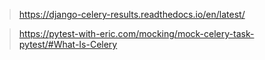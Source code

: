 
> https://django-celery-results.readthedocs.io/en/latest/

> https://pytest-with-eric.com/mocking/mock-celery-task-pytest/#What-Is-Celery
